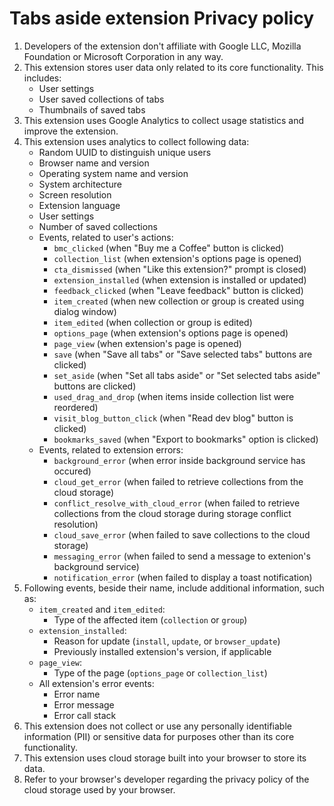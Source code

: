 # Tabs aside extension Privacy policy
1. Developers of the extension don't affiliate with Google LLC, Mozilla Foundation or Microsoft Corporation in any way.
2. This extension stores user data only related to its core functionality. This includes:
   - User settings
   - User saved collections of tabs
   - Thumbnails of saved tabs
3. This extension uses Google Analytics to collect usage statistics and improve the extension.
4. This extension uses analytics to collect following data:
   - Random UUID to distinguish unique users
   - Browser name and version
   - Operating system name and version
   - System architecture
   - Screen resolution
   - Extension language
   - User settings
   - Number of saved collections
   - Events, related to user's actions:
      - `bmc_clicked` (when "Buy me a Coffee" button is clicked)
      - `collection_list` (when extension's options page is opened)
      - `cta_dismissed` (when "Like this extension?" prompt is closed)
      - `extension_installed` (when extension is installed or updated)
      - `feedback_clicked` (when "Leave feedback" button is clicked)
      - `item_created` (when new collection or group is created using dialog window)
      - `item_edited` (when collection or group is edited)
      - `options_page` (when extension's options page is opened)
      - `page_view` (when extension's page is opened)
      - `save` (when "Save all tabs" or "Save selected tabs" buttons are clicked)
      - `set_aside` (when "Set all tabs aside" or "Set selected tabs aside" buttons are clicked)
      - `used_drag_and_drop` (when items inside collection list were reordered)
      - `visit_blog_button_click` (when "Read dev blog" button is clicked)
      - `bookmarks_saved` (when "Export to bookmarks" option is clicked)
   - Events, related to extension errors:
      - `background_error` (when error inside background service has occured)
      - `cloud_get_error` (when failed to retrieve collections from the cloud storage)
      - `conflict_resolve_with_cloud_error` (when failed to retrieve collections from the cloud storage during storage conflict resolution)
      - `cloud_save_error` (when failed to save collections to the cloud storage)
      - `messaging_error` (when failed to send a message to extenion's background service)
      - `notification_error` (when failed to display a toast notification)
4. Following events, beside their name, include additional information, such as:
   - `item_created` and `item_edited`:
      - Type of the affected item (`collection` or `group`)
   - `extension_installed`:
      - Reason for update (`install`, `update`, or `browser_update`)
      - Previously installed extension's version, if applicable
   - `page_view`:
      - Type of the page (`options_page` or `collection_list`)
   - All extension's error events:
      - Error name
      - Error message
      - Error call stack
4. This extension does not collect or use any personally identifiable information (PII) or sensitive data for purposes other than its core functionality.
5. This extension uses cloud storage built into your browser to store its data.
6. Refer to your browser's developer regarding the privacy policy of the cloud storage used by your browser.
